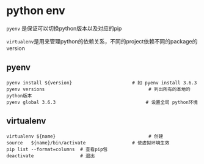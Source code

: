 # python env

`pyenv` 是保证可以切换python版本以及对应的pip

`virtualenv`是用来管理python的依赖关系，不同的project依赖不同的package的version

## pyenv

```shell
pyenv install ${version}                      # 如 pyenv install 3.6.3
pyenv versions                                      # 列出所有的本地的python版本
pyenv global 3.6.3                                 # 设置全局 python环境
```

## virtualenv

```shell
virtualenv ${name}                                  # 创建
source   ${name}/bin/activate                 # 使虚拟环境生效
pip list --format=columns  # 查看pip包
deactivate                 # 退出
```